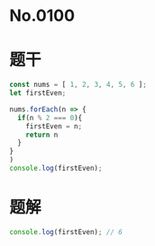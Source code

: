 # No.0100

# 题干

```js
const nums = [ 1, 2, 3, 4, 5, 6 ];
let firstEven; 

nums.forEach(n => {
  if(n % 2 === 0){
    firstEven = n;
    return n
  }
}
)
console.log(firstEven);
```

# 题解

```js
console.log(firstEven); // 6
```
